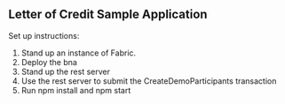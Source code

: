 ## Letter of Credit Sample Application

Set up instructions:
1. Stand up an instance of Fabric.
2. Deploy the bna
3. Stand up the rest server
4. Use the rest server to submit the CreateDemoParticipants transaction
5. Run npm install and npm start